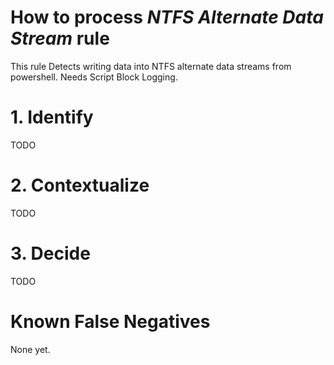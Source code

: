 # How to process *NTFS Alternate Data Stream* rule
This rule Detects writing data into NTFS alternate data streams from powershell. Needs Script Block Logging.

# 1. Identify
TODO

# 2. Contextualize
TODO

# 3. Decide
TODO

# Known False Negatives
None yet.
